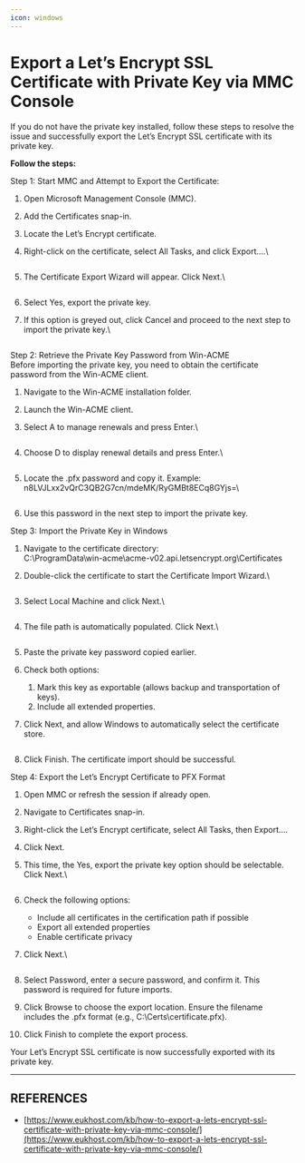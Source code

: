```yaml
---
icon: windows
---
```


# Export a Let’s Encrypt SSL Certificate with Private Key via MMC Console

If you do not have the private key installed, follow these steps to resolve the issue and successfully export the Let’s Encrypt SSL certificate with its private key.

**Follow the steps:**

Step 1: Start MMC and Attempt to Export the Certificate:

1. Open Microsoft Management Console (MMC).
2. Add the Certificates snap-in.
3. Locate the Let’s Encrypt certificate.
4.  Right-click on the certificate, select All Tasks, and click Export….\


    <figure><img src="https://www.eukhost.com/kb/wp-content/uploads/2025/03/Snag_38f056c9.png" alt=""><figcaption></figcaption></figure>
5.  The Certificate Export Wizard will appear. Click Next.\


    <figure><img src="https://www.eukhost.com/kb/wp-content/uploads/2025/03/Snag_38f10e03.png" alt=""><figcaption></figcaption></figure>
6. Select Yes, export the private key.
7.  If this option is greyed out, click Cancel and proceed to the next step to import the private key.\


    <figure><img src="https://www.eukhost.com/kb/wp-content/uploads/2025/03/Snag_38f1dc6f.png" alt=""><figcaption></figcaption></figure>

Step 2: Retrieve the Private Key Password from Win-ACME\
Before importing the private key, you need to obtain the certificate password from the Win-ACME client.

1. Navigate to the Win-ACME installation folder.
2. Launch the Win-ACME client.
3.  Select A to manage renewals and press Enter.\


    <figure><img src="https://www.eukhost.com/kb/wp-content/uploads/2025/03/Snag_38f2f6e7.png" alt=""><figcaption></figcaption></figure>
4.  Choose D to display renewal details and press Enter.\


    <figure><img src="https://www.eukhost.com/kb/wp-content/uploads/2025/03/Snag_38f37afc.png" alt=""><figcaption></figcaption></figure>
5.  Locate the .pfx password and copy it. Example:\
    n8LVJLxx2vQrC3QB2G7cn/mdeMK/RyGMBt8ECq8GYjs=\


    <figure><img src="https://www.eukhost.com/kb/wp-content/uploads/2025/03/Snag_38f4b6f6.png" alt=""><figcaption></figcaption></figure>
6. Use this password in the next step to import the private key.

Step 3: Import the Private Key in Windows

1. Navigate to the certificate directory:\
   C:\ProgramData\win-acme\acme-v02.api.letsencrypt.org\Certificates
2.  Double-click the certificate to start the Certificate Import Wizard.\


    <figure><img src="https://www.eukhost.com/kb/wp-content/uploads/2025/03/Snag_38f71856.png" alt=""><figcaption></figcaption></figure>
3.  Select Local Machine and click Next.\


    <figure><img src="https://www.eukhost.com/kb/wp-content/uploads/2025/03/Snag_38f904c5.png" alt=""><figcaption></figcaption></figure>
4.  The file path is automatically populated. Click Next.\


    <figure><img src="https://www.eukhost.com/kb/wp-content/uploads/2025/03/Snag_38fa4d81.png" alt=""><figcaption></figcaption></figure>
5. Paste the private key password copied earlier.
6. Check both options:
   1. Mark this key as exportable (allows backup and transportation of keys).
   2. Include all extended properties.
7.  Click Next, and allow Windows to automatically select the certificate store.

    <figure><img src="https://www.eukhost.com/kb/wp-content/uploads/2025/03/Snag_38fb046d.png" alt=""><figcaption></figcaption></figure>
8. Click Finish. The certificate import should be successful.

Step 4: Export the Let’s Encrypt Certificate to PFX Format

1. Open MMC or refresh the session if already open.
2. Navigate to Certificates snap-in.
3. Right-click the Let’s Encrypt certificate, select All Tasks, then Export….
4. Click Next.
5.  This time, the Yes, export the private key option should be selectable. Click Next.\


    <figure><img src="https://www.eukhost.com/kb/wp-content/uploads/2025/03/Snag_38fd1f1f.png" alt=""><figcaption></figcaption></figure>
6. Check the following options:
   * Include all certificates in the certification path if possible
   * Export all extended properties
   * Enable certificate privacy
7.  Click Next.\


    <figure><img src="https://www.eukhost.com/kb/wp-content/uploads/2025/03/Snag_38fe6bf3.png" alt=""><figcaption></figcaption></figure>
8. Select Password, enter a secure password, and confirm it. This password is required for future imports.
9. Click Browse to choose the export location. Ensure the filename includes the .pfx format (e.g., C:\Certs\certificate.pfx).
10. Click Finish to complete the export process.

Your Let’s Encrypt SSL certificate is now successfully exported with its private key.



***

## REFERENCES

* [https://www.eukhost.com/kb/how-to-export-a-lets-encrypt-ssl-certificate-with-private-key-via-mmc-console/](https://www.eukhost.com/kb/how-to-export-a-lets-encrypt-ssl-certificate-with-private-key-via-mmc-console/)

